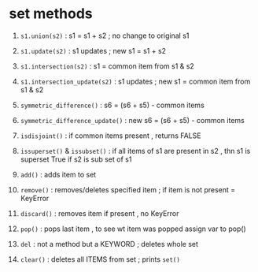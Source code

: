 # set methods 

1) `s1.union(s2)` : s1 = s1 + s2 ; no change to original s1

2) `s1.update(s2)` :  s1 updates ; new s1 = s1 + s2

3) `s1.intersection(s2)` : s1 = common item from s1 & s2

4) `s1.intersection_update(s2)` : s1 updates ; new s1 = common item from s1 & s2

5) `symmetric_difference()` : s6 = (s6 + s5) - common items

6) `symmetric_difference_update()` : new s6 = (s6 + s5) - common items

7) `isdisjoint()` : if common items present , returns FALSE

8) `issuperset()` & `issubset()` : if all items of s1 are present in s2 , thn s1 is superset
True if s2 is sub set of s1

9) `add()` : adds item to set

10) `remove()` : removes/deletes specified item ; if item is not present = KeyError

11) `discard()` : removes item if present , no KeyError 

12) `pop()` : pops last item , to see wt item was popped assign var to pop()

13) `del` : not a method but a KEYWORD ; deletes whole set

14) `clear()` : deletes all ITEMS from set ; prints `set()`
